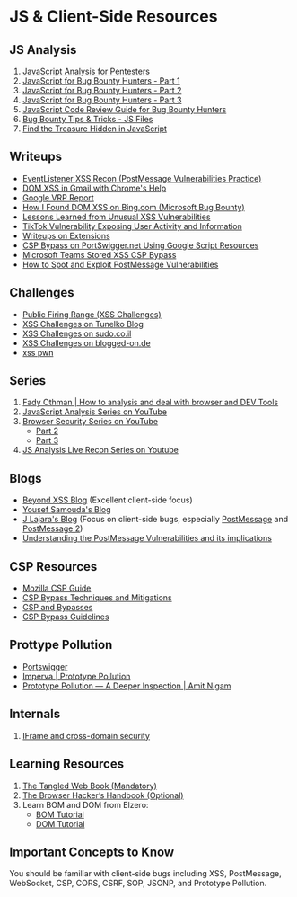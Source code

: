 # JS & Client-Side Resources

## JS Analysis
1. [JavaScript Analysis for Pentesters](https://kpwn.de/2023/05/javascript-analysis-for-pentesters/)
2. [JavaScript for Bug Bounty Hunters - Part 1](https://bitthebyte.medium.com/javascript-for-bug-bounty-hunters-part-1-dd08ed34b5a8)
3. [JavaScript for Bug Bounty Hunters - Part 2](https://bitthebyte.medium.com/javascript-for-bug-bounty-hunters-part-2-f82164917e7)
4. [JavaScript for Bug Bounty Hunters - Part 3](https://bitthebyte.medium.com/javascript-for-bug-bounty-hunters-part-3-3b987f24ab27)
5. [JavaScript Code Review Guide for Bug Bounty Hunters](https://medium.com/techiepedia/javascript-code-review-guide-for-bug-bounty-hunters-c95a8aa7037a)
6. [Bug Bounty Tips & Tricks - JS Files](https://infosecwriteups.com/bug-bounty-tips-tricks-js-javascript-files-bdde412ea49d)
7. [Find the Treasure Hidden in JavaScript](https://pravinponnusamy.medium.com/find-the-treasure-hidden-in-javascript-546827e1a4e2)

## Writeups

- [EventListener XSS Recon (PostMessage Vulnerabilities Practice)](https://github.com/yavolo/eventlistener-xss-recon)
- [DOM XSS in Gmail with Chrome's Help](https://opnsec.com/2020/05/dom-xss-in-gmail-with-a-little-help-from-chrome/)
- [Google VRP Report](https://bughunters.google.com/reports/vrp/XNjex7kGr)
- [How I Found DOM XSS on Bing.com (Microsoft Bug Bounty)](https://namcoder.com/blog/how-i-found-dom-xss-on-bingcom-microsoft-bug-bounty-write-up/)
- [Lessons Learned from Unusual XSS Vulnerabilities](https://imperva.com/blog/lessons-learned-from-exposing-unusual-xss-vulnerabilities/)
- [TikTok Vulnerability Exposing User Activity and Information](https://www.imperva.com/blog/imperva-red-team-discovers-vulnerability-in-tiktok-that-can-reveal-user-activity-and-information/)
- [Writeups on Extensions](https://ndevtk.github.io/writeups/2023/08/18/extensions/)
- [CSP Bypass on PortSwigger.net Using Google Script Resources](https://joaxcar.com/blog/2024/02/19/csp-bypass-on-portswigger-net-using-google-script-resources/)
- [Microsoft Teams Stored XSS CSP Bypass](https://medium.com/@numanturle/microsoft-teams-stored-xss-bypass-csp-8b4a7f5fccbf)
- [How to Spot and Exploit PostMessage Vulnerabilities](https://dev.to/karanbamal/how-to-spot-and-exploit-postmessage-vulnerablities-36cd)

## Challenges

- [Public Firing Range (XSS Challenges)](https://public-firing-range.appspot.com/)
- [XSS Challenges on Tunelko Blog](https://blogs.tunelko.com/2013/12/02/xss-challenges/)
- [XSS Challenges on sudo.co.il](http://sudo.co.il/xss/)
- [XSS Challenges on blogged-on.de](http://blogged-on.de/xss/)
- [xss pwn](https://xss.pwnfunction.com/challenges/)

## Series
1. [Fady Othman | How to analysis and deal with browser and DEV Tools](https://www.youtube.com/watch?v=nLMs1aXdkgk&list=PLcCG2wDOBXAWGn-_ZAWUfvwu_RkBtNxPt)
2. [JavaScript Analysis Series on YouTube](https://www.youtube.com/playlist?list=PLlfDtLAF5S2RQtfb5eaxMxcfdOeswVVk2)
3. [Browser Security Series on YouTube](https://www.youtube.com/watch?v=fNhRaRSyADc&list=PLK-sc48BJ4hh5nnKqfVpLr80gVUYeUB1y&index=4)
   - [Part 2](https://www.youtube.com/watch?v=oNG2oqhHNqI&list=PLK-sc48BJ4hh5nnKqfVpLr80gVUYeUB1y&index=5&pp=iAQB)
   - [Part 3](https://www.youtube.com/watch?v=iUYkImnCcqw&list=PLK-sc48BJ4hh5nnKqfVpLr80gVUYeUB1y&index=4&pp=iAQB)
4. [JS Analysis Live Recon Series on Youtube](https://www.facebook.com/share/p/yDzfW1vDmPz4WhHu/)

## Blogs

- [Beyond XSS Blog](https://aszx87410.github.io/beyond-xss/en/) (Excellent client-side focus)
- [Yousef Samouda's Blog](https://ysamm.com/)
- [J Lajara's Blog](https://jlajara.gitlab.io/) (Focus on client-side bugs, especially [PostMessage](https://jlajara.gitlab.io/Dom_XSS_PostMessage) and [PostMessage 2](https://jlajara.gitlab.io/Dom_XSS_PostMessage_2))
- [Understanding the PostMessage Vulnerabilities and its implications](https://payatu.com/blog/postmessage-vulnerabilities/)

## CSP Resources

- [Mozilla CSP Guide](https://www.notion.so/The-Tangled-web-dd7b67ef3d2843419affab7c8cb6e698?pvs=21)
- [CSP Bypass Techniques and Mitigations](https://bugbase.ai/blog/csp-bypass-common-techniques-and-mitigations)
- [CSP and Bypasses](https://www.cobalt.io/blog/csp-and-bypasses)
- [CSP Bypass Guidelines](https://brutelogic.com.br/blog/csp-bypass-guidelines/)

## Prottype Pollution

- [Portswigger](https://portswigger.net/web-security/prototype-pollution)
- [Imperva | Prototype Pollution](https://www.imperva.com/learn/application-security/prototype-pollution/)
- [Prototype Pollution — A Deeper Inspection | Amit Nigam ](https://medium.com/@king.amit95/prototype-pollution-a-deeper-inspection-82a226796966)

## Internals
1. [IFrame and cross-domain security](https://pipwerks.com/2008/11/30/iframes-and-cross-domain-security-part-2/)
## Learning Resources

1. [The Tangled Web Book (Mandatory)](https://github.com/akr3ch/BugBountyBooks/blob/main/The%20tangled%20Web_%20a%20guide%20to%20securing%20modern%20Web%20applications%20(%20PDFDrive%20).pdf)
2. [The Browser Hacker’s Handbook (Optional)](https://github.com/lcatro/Hacker_Document/blob/master/Browser/The%20Browser%20Hacker's%20Handbook.pdf)
3. Learn BOM and DOM from Elzero:
   - [BOM Tutorial](https://www.youtube.com/watch?v=cMW4963o6Qo&list=PLDoPjvoNmBAy9nFRJgVYgEID8xE2a6q6V)
   - [DOM Tutorial](https://www.youtube.com/watch?v=LlQC9sU0coM&list=PLDoPjvoNmBAxx97QDMOCpzxbu1ZHJ4i7i)

## Important Concepts to Know

You should be familiar with client-side bugs including XSS, PostMessage, WebSocket, CSP, CORS, CSRF, SOP, JSONP, and Prototype Pollution.
